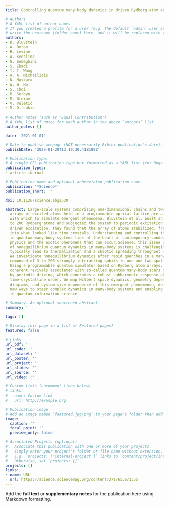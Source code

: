 ```yaml
---
title: Controlling quantum many-body dynamics in driven Rydberg atom arrays

# Authors
# A YAML list of author names
# If you created a profile for a user (e.g. the default `admin` user at `content/authors/admin/`), 
# write the username (folder name) here, and it will be replaced with their full name and linked to their profile.
authors:
- D. Bluvstein
- A. Omran
- H. Levine
- A. Keesling
- G. Semeghini
- S. Ebadi
- T. T. Wang
- A. A. Michailidis
- N. Maskara
- W. W. Ho
- S. Choi
- M. Serbyn
- M. Greiner
- V. Vuletić
- M. D. Lukin

# Author notes (such as 'Equal Contribution')
# A YAML list of notes for each author in the above `authors` list
author_notes: []

date: '2021-01-01'

# Date to publish webpage (NOT necessarily Bibtex publication's date).
publishDate: '2025-01-20T13:19:30.418189Z'

# Publication type.
# A single CSL publication type but formatted as a YAML list (for Hugo requirements).
publication_types:
- article-journal

# Publication name and optional abbreviated publication name.
publication: '*Science*'
publication_short: ''

doi: 10.1126/science.abg2530

abstract: Large-scale systems comprising one-dimensional chains and two-dimensional
  arrays of excited atoms held in a programmable optical lattice are a powerful platform
  with which to simulate emergent phenomena. Bluvstein et al. built an array of up
  to 200 Rydberg atoms and subjected the system to periodic excitation. Under such
  driven excitation, they found that the array of atoms stabilized, freezing periodically
  into what looked like time crystals. Understanding and controlling the dynamic interactions
  in quantum many-body systems lies at the heart of contemporary condensed matter
  physics and the exotic phenomena that can occur.Science, this issue p. 1355The control
  of nonequilibrium quantum dynamics in many-body systems is challenging because interactions
  typically lead to thermalization and a chaotic spreading throughout Hilbert space.
  We investigate nonequilibrium dynamics after rapid quenches in a many-body system
  composed of 3 to 200 strongly interacting qubits in one and two spatial dimensions.
  Using a programmable quantum simulator based on Rydberg atom arrays, we show that
  coherent revivals associated with so-called quantum many-body scars can be stabilized
  by periodic driving, which generates a robust subharmonic response akin to discrete
  time-crystalline order. We map Hilbert space dynamics, geometry dependence, phase
  diagrams, and system-size dependence of this emergent phenomenon, demonstrating
  new ways to steer complex dynamics in many-body systems and enabling potential applications
  in quantum information science.

# Summary. An optional shortened abstract.
summary: ''

tags: []

# Display this page in a list of Featured pages?
featured: false

# Links
url_pdf: ''
url_code: ''
url_dataset: ''
url_poster: ''
url_project: ''
url_slides: ''
url_source: ''
url_video: ''

# Custom links (uncomment lines below)
# links:
# - name: Custom Link
#   url: http://example.org

# Publication image
# Add an image named `featured.jpg/png` to your page's folder then add a caption below.
image:
  caption: ''
  focal_point: ''
  preview_only: false

# Associated Projects (optional).
#   Associate this publication with one or more of your projects.
#   Simply enter your project's folder or file name without extension.
#   E.g. `projects: ['internal-project']` links to `content/project/internal-project/index.md`.
#   Otherwise, set `projects: []`.
projects: []
links:
- name: URL
  url: https://science.sciencemag.org/content/371/6536/1355
---
```


Add the **full text** or **supplementary notes** for the publication here using Markdown formatting.

